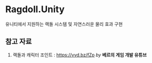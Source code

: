 # Ragdoll.Unity
유니티에서 지원하는 랙돌 시스템 및 자연스러운 물리 효과 구현
## 참고 자료  
1) 랙돌과 캐릭터 조인트 : https://vvd.bz/fZp _by_ __베르의 게임 개발 유튜브__  
